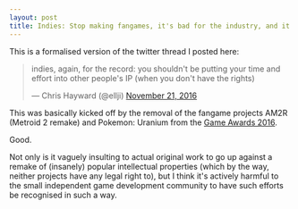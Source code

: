 ```yaml
---
layout: post
title: Indies: Stop making fangames, it's bad for the industry, and it's bad for you.
---
```


This is a formalised version of the twitter thread I posted here:

<blockquote class="twitter-tweet" data-partner="tweetdeck"><p lang="en" dir="ltr">indies, again, for the record: you shouldn&#39;t be putting your time and effort into other people&#39;s IP (when you don&#39;t have the rights)</p>&mdash; Chris Hayward (@ellji) <a href="https://twitter.com/ellji/status/800569826993262592">November 21, 2016</a></blockquote>
<script async src="//platform.twitter.com/widgets.js" charset="utf-8"></script>

This was basically kicked off by the removal of the fangame projects AM2R (Metroid 2 remake) and Pokemon: Uranium from the [Game Awards 2016](http://thegameawards.com/nominees/).

Good.

Not only is it vaguely insulting to actual original work to go up against a remake of (insanely) popular intellectual properties (which by the way, neither projects have any legal right to), but I think it's actively harmful to the small independent game development community to have such efforts be recognised in such a way.